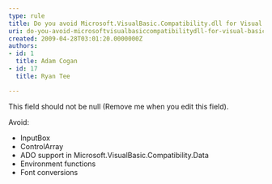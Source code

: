 ```yaml
---
type: rule
title: Do you avoid Microsoft.VisualBasic.Compatibility.dll for Visual Basic.NET projects?
uri: do-you-avoid-microsoftvisualbasiccompatibilitydll-for-visual-basicnet-projects
created: 2009-04-28T03:01:20.0000000Z
authors:
- id: 1
  title: Adam Cogan
- id: 17
  title: Ryan Tee

---
```




<span class='intro'> This field should not be null (Remove me when you edit this field). </span>

<p>Avoid&#58;</p>
<ul>
<li>InputBox 
<li>ControlArray 
<li>ADO support in Microsoft.VisualBasic.Compatibility.Data 
<li>Environment functions 
<li>Font conversions</li></ul>


